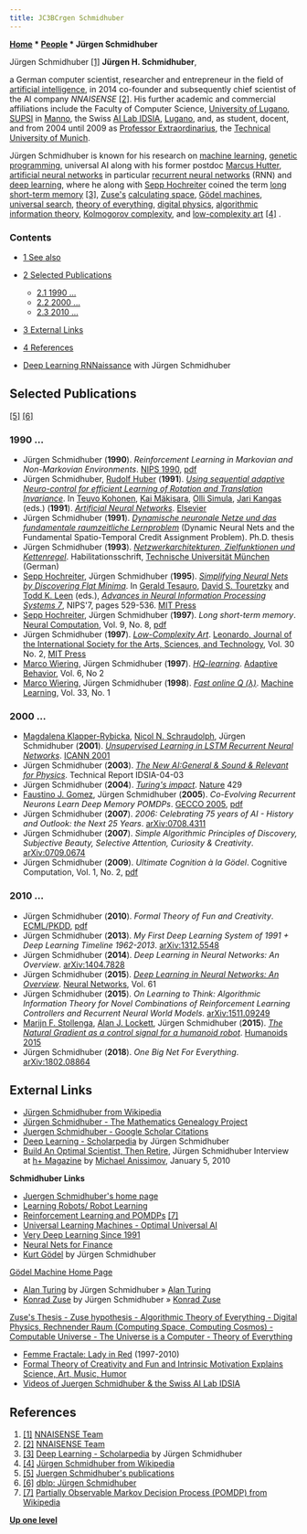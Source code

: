 ```yaml
---
title: JC3BCrgen Schmidhuber
---
```

**[Home](Home "Home") \* [People](People "People") \* Jürgen Schmidhuber**



 [](https://nnaisense.com/) Jürgen Schmidhuber <a id="cite-note-1" href="#cite-ref-1">[1]</a> 
**Jürgen H. Schmidhuber**,  

a German computer scientist, researcher and entrepreneur in the field of [artificial intelligence](Artificial_Intelligence "Artificial Intelligence"), in 2014 co-founder and subsequently chief scientist of the AI company *NNAISENSE* <a id="cite-note-2" href="#cite-ref-2">[2]</a>. His further academic and commercial affiliations include the Faculty of Computer Science, [University of Lugano](https://en.wikipedia.org/wiki/Universit%C3%A0_della_Svizzera_italiana), 
[SUPSI](https://en.wikipedia.org/wiki/SUPSI) in [Manno](https://en.wikipedia.org/wiki/Manno), 
the Swiss [AI Lab IDSIA](https://en.wikipedia.org/wiki/IDSIA), [Lugano](https://en.wikipedia.org/wiki/Lugano), 
and, as student, docent, and from 2004 until 2009 as [Professor Extraordinarius](https://en.wikipedia.org/wiki/Professor#Main_positions_2), the [Technical University of Munich](Technical_University_of_Munich "Technical University of Munich").


Jürgen Schmidhuber is known for his research on [machine learning](Learning "Learning"), [genetic programming](Genetic_Programming "Genetic Programming"), universal AI along with his former postdoc [Marcus Hutter](Marcus_Hutter "Marcus Hutter"), [artificial neural networks](Neural_Networks "Neural Networks") in particular [recurrent neural networks](https://en.wikipedia.org/wiki/Recurrent_neural_network) (RNN) and [deep learning](Deep_Learning "Deep Learning"), where he along with [Sepp Hochreiter](Mathematician#SHochreiter "Mathematician") coined the term [long short-term memory](https://en.wikipedia.org/wiki/Long_short-term_memory) <a id="cite-note-3" href="#cite-ref-3">[3]</a>, [Zuse's](Konrad_Zuse "Konrad Zuse") [calculating space](https://en.wikipedia.org/wiki/Calculating_Space), [Gödel machines](https://en.wikipedia.org/wiki/G%C3%B6del_machine), [universal search](http://www.scholarpedia.org/article/Universal_search), [theory of everything](https://en.wikipedia.org/wiki/Theory_of_everything), [digital physics](https://en.wikipedia.org/wiki/Digital_physics), [algorithmic information theory](https://en.wikipedia.org/wiki/Algorithmic_information_theory), [Kolmogorov complexity](https://en.wikipedia.org/wiki/Kolmogorov_complexity), and [low-complexity art](https://en.wikipedia.org/wiki/Low-complexity_art) <a id="cite-note-4" href="#cite-ref-4">[4]</a> . 



### Contents


* [1 See also](#see-also)
* [2 Selected Publications](#selected-publications)
	+ [2.1 1990 ...](#1990-...)
	+ [2.2 2000 ...](#2000-...)
	+ [2.3 2010 ...](#2010-...)
* [3 External Links](#external-links)
* [4 References](#references)






* [Deep Learning RNNaissance](Deep_Learning#SchmidhuberVideoDeepLearning "Deep Learning") with Jürgen Schmidhuber


## Selected Publications


<a id="cite-note-5" href="#cite-ref-5">[5]</a> <a id="cite-note-6" href="#cite-ref-6">[6]</a>



### 1990 ...


* Jürgen Schmidhuber (**1990**). *Reinforcement Learning in Markovian and Non-Markovian Environments*. [NIPS 1990](https://dblp.uni-trier.de/db/conf/nips/nips1990.html), [pdf](ftp://ftp.idsia.ch/pub/juergen/nipsnonmarkov.pdf)
* Jürgen Schmidhuber, [Rudolf Huber](Rudolf_Huber "Rudolf Huber") (**1991**). *[Using sequential adaptive Neuro-control for efficient Learning of Rotation and Translation Invariance](https://www.researchgate.net/publication/2290900_Using_Adaptive_Sequential_Neurocontrol_For_Efficient_Learning_Of_Translation_And_Rotation_Invariance)*. In [Teuvo Kohonen](Mathematician#TKohonen "Mathematician"), [Kai Mäkisara](https://dblp.uni-trier.de/pers/hd/m/Makisara:Kai), [Olli Simula](http://users.ics.tkk.fi/ollis/), [Jari Kangas](http://cis.legacy.ics.tkk.fi/jari/) (eds.) (**1991**). *[Artificial Neural Networks](https://www.sciencedirect.com/book/9780444891785/artificial-neural-networks#book-description)*. [Elsevier](https://en.wikipedia.org/wiki/Elsevier)
* Jürgen Schmidhuber (**1991**). *[Dynamische neuronale Netze und das fundamentale raumzeitliche Lernproblem](http://people.idsia.ch/~juergen/promotion/)* (Dynamic Neural Nets and the Fundamental Spatio-Temporal Credit Assignment Problem). Ph.D. thesis
* Jürgen Schmidhuber (**1993**). *[Netzwerkarchitekturen, Zielfunktionen und Kettenregel](http://www.idsia.ch/~juergen/habilitation/habilitation.html)*. Habilitationsschrift, [Technische Universität München](Technical_University_of_Munich "Technical University of Munich") (German)
* [Sepp Hochreiter](Mathematician#SHochreiter "Mathematician"), Jürgen Schmidhuber (**1995**). *[Simplifying Neural Nets by Discovering Flat Minima](http://people.idsia.ch/~juergen/nipsfm/)*. In [Gerald Tesauro](Gerald_Tesauro "Gerald Tesauro"), [David S. Touretzky](http://www.cs.cmu.edu/%7Edst/home.html) and [Todd K. Leen](http://www.bme.ogi.edu/%7Etleen/) (eds.), *[Advances in Neural Information Processing Systems 7](http://mitpress.mit.edu/catalog/item/default.asp?ttype=2&tid=8420)*, NIPS'7, pages 529-536. [MIT Press](https://en.wikipedia.org/wiki/MIT_Press)
* [Sepp Hochreiter](Mathematician#SHochreiter "Mathematician"), Jürgen Schmidhuber (**1997**). *Long short-term memory*. [Neural Computation](https://en.wikipedia.org/wiki/Neural_Computation_%28journal%29), Vol. 9, No. 8, [pdf](http://deeplearning.cs.cmu.edu/pdfs/Hochreiter97_lstm.pdf)
* Jürgen Schmidhuber (**1997**). *[Low-Complexity Art](http://people.idsia.ch/~juergen/locoart/locoart.html)*. [Leonardo, Journal of the International Society for the Arts, Sciences, and Technology](https://en.wikipedia.org/wiki/Leonardo_%28journal%29), Vol. 30 No. 2, [MIT Press](https://en.wikipedia.org/wiki/MIT_Press)
* [Marco Wiering](Marco_Wiering "Marco Wiering"), Jürgen Schmidhuber (**1997**). *[HQ-learning](http://people.idsia.ch/~juergen/hq/ab.html)*. [Adaptive Behavior](https://en.wikipedia.org/wiki/Adaptive_Behavior_%28journal%29), Vol. 6, No 2
* [Marco Wiering](Marco_Wiering "Marco Wiering"), Jürgen Schmidhuber (**1998**). *[Fast online Q (λ)](https://link.springer.com/article/10.1023/A:1007562800292)*. [Machine Learning](https://en.wikipedia.org/wiki/Machine_Learning_%28journal%29), Vol. 33, No. 1


### 2000 ...


* [Magdalena Klapper-Rybicka](http://dblp.uni-trier.de/pers/hd/k/Klapper=Rybicka:Magdalena), [Nicol N. Schraudolph](Nicol_N._Schraudolph "Nicol N. Schraudolph"), Jürgen Schmidhuber (**2001**). *[Unsupervised Learning in LSTM Recurrent Neural Networks](http://nic.schraudolph.org/bib2html/b2hd-KlaSchSch01.html)*. [ICANN 2001](http://dblp.uni-trier.de/db/conf/icann/icann2001.html#Klapper-RybickaSS01)
* Jürgen Schmidhuber (**2003**). *[The New AI:General & Sound & Relevant for Physics](http://people.idsia.ch/~juergen/newai/newai.html)*. Technical Report IDSIA-04-03
* Jürgen Schmidhuber (**2004**). *[Turing's impact](http://people.idsia.ch/~juergen/turing.html)*. [Nature](https://en.wikipedia.org/wiki/Nature_%28journal%29) 429
* [Faustino J. Gomez](http://people.idsia.ch/~tino/), Jürgen Schmidhuber (**2005**). *Co-Evolving Recurrent Neurons Learn Deep Memory POMDPs*. [GECCO 2005](http://www.isgec.org/gecco-2005/awards.html), [pdf](http://people.idsia.ch/~tino/papers/gomez.gecco05.pdf)
* Jürgen Schmidhuber (**2007**). *2006: Celebrating 75 years of AI - History and Outlook: the Next 25 Years*. [arXiv:0708.4311](https://arxiv.org/abs/0708.4311)
* Jürgen Schmidhuber (**2007**). *Simple Algorithmic Principles of Discovery, Subjective Beauty, Selective Attention, Curiosity & Creativity*. [arXiv:0709.0674](https://arxiv.org/abs/0709.0674)
* Jürgen Schmidhuber (**2009**). *Ultimate Cognition à la Gödel*. Cognitive Computation, Vol. 1, No. 2, [pdf](http://people.idsia.ch/~juergen/ultimatecognition.pdf)


### 2010 ...


* Jürgen Schmidhuber (**2010**). *Formal Theory of Fun and Creativity*. [ECML/PKDD](https://dblp.uni-trier.de/db/conf/pkdd/pkdd2010-1.html), [pdf](http://people.idsia.ch/~juergen/ieeecreative.pdf)
* Jürgen Schmidhuber (**2013**). *My First Deep Learning System of 1991 + Deep Learning Timeline 1962-2013*. [arXiv:1312.5548](https://arxiv.org/abs/1312.5548)
* Jürgen Schmidhuber (**2014**). *Deep Learning in Neural Networks: An Overview*. [arXiv:1404.7828](https://arxiv.org/abs/1404.7828)
* Jürgen Schmidhuber (**2015**). *[Deep Learning in Neural Networks: An Overview](http://people.idsia.ch/~juergen/deep-learning-overview.html)*. [Neural Networks](https://en.wikipedia.org/wiki/Neural_Networks_(journal)), Vol. 61
* Jürgen Schmidhuber (**2015**). *On Learning to Think: Algorithmic Information Theory for Novel Combinations of Reinforcement Learning Controllers and Recurrent Neural World Models*. [arXiv:1511.09249](https://arxiv.org/abs/1511.09249)
* [Marijn F. Stollenga](https://scholar.google.com/citations?user=52L53fEAAAAJ&hl=en), [Alan J. Lockett](Alan_J._Lockett "Alan J. Lockett"), Jürgen Schmidhuber (**2015**). *[The Natural Gradient as a control signal for a humanoid robot](https://ieeexplore.ieee.org/abstract/document/7363550)*. [Humanoids 2015](https://dblp.uni-trier.de/db/conf/humanoids/humanoids2015.html)
* Jürgen Schmidhuber (**2018**). *One Big Net For Everything*. [arXiv:1802.08864](https://arxiv.org/abs/1802.08864)


## External Links


* [Jürgen Schmidhuber from Wikipedia](https://en.wikipedia.org/wiki/J%C3%BCrgen_Schmidhuber)
* [Jürgen Schmidhuber - The Mathematics Genealogy Project](https://genealogy.math.ndsu.nodak.edu/id.php?id=118060)
* [Juergen Schmidhuber - Google Scholar Citations](https://scholar.google.com/citations?user=gLnCTgIAAAAJ&hl=en)
* [Deep Learning - Scholarpedia](http://www.scholarpedia.org/article/Deep_Learning) by Jürgen Schmidhuber
* [Build An Optimal Scientist, Then Retire](http://hplusmagazine.com/2010/01/05/build-optimal-scientist-then-retire/), Jürgen Schmidhuber Interview at [h+ Magazine](http://hplusmagazine.com/) by [Michael Anissimov](http://www.linkedin.com/in/anissimov), January 5, 2010


**Schmidhuber Links**



* [Juergen Schmidhuber's home page](http://people.idsia.ch/~juergen/)
* [Learning Robots/ Robot Learning](http://people.idsia.ch/~juergen/learningrobots.html)
* [Reinforcement Learning and POMDPs](http://people.idsia.ch/~juergen/rl.html) <a id="cite-note-7" href="#cite-ref-7">[7]</a>
* [Universal Learning Machines - Optimal Universal AI](http://people.idsia.ch/~juergen/unilearn.html)
* [Very Deep Learning Since 1991](http://people.idsia.ch/~juergen/deeplearning.html)
* [Neural Nets for Finance](http://people.idsia.ch/~juergen/finance.html)
* [Kurt Gödel](http://people.idsia.ch/~juergen/goedel.html) by Jürgen Schmidhuber


 [Gödel Machine Home Page](http://people.idsia.ch/~juergen/goedelmachine.html)
* [Alan Turing](http://people.idsia.ch/~juergen/turing.html) by Jürgen Schmidhuber » [Alan Turing](Alan_Turing "Alan Turing")
* [Konrad Zuse](http://people.idsia.ch/~juergen/zuse.html) by Jürgen Schmidhuber » [Konrad Zuse](Konrad_Zuse "Konrad Zuse")


 [Zuse's Thesis - Zuse hypothesis - Algorithmic Theory of Everything - Digital Physics, Rechnender Raum (Computing Space, Computing Cosmos) - Computable Universe - The Universe is a Computer - Theory of Everything](http://people.idsia.ch/~juergen/digitalphysics.html)
* [Femme Fractale: Lady in Red](http://people.idsia.ch/~juergen/femmefractale.html) (1997-2010)
* [Formal Theory of Creativity and Fun and Intrinsic Motivation Explains Science, Art, Music, Humor](http://people.idsia.ch/~juergen/creativity.html)
* [Videos of Juergen Schmidhuber & the Swiss AI Lab IDSIA](http://people.idsia.ch/~juergen/videos.html)


## References


1. <a id="cite-ref-1" href="#cite-note-1">[1]</a> [NNAISENSE Team](https://nnaisense.com/)
2. <a id="cite-ref-2" href="#cite-note-2">[2]</a> [NNAISENSE Team](https://nnaisense.com/)
3. <a id="cite-ref-3" href="#cite-note-3">[3]</a> [Deep Learning - Scholarpedia](http://www.scholarpedia.org/article/Deep_Learning) by Jürgen Schmidhuber
4. <a id="cite-ref-4" href="#cite-note-4">[4]</a> [Jürgen Schmidhuber from Wikipedia](https://en.wikipedia.org/wiki/J%C3%BCrgen_Schmidhuber)
5. <a id="cite-ref-5" href="#cite-note-5">[5]</a> [Juergen Schmidhuber's publications](http://www.idsia.ch/~juergen/onlinepub.html)
6. <a id="cite-ref-6" href="#cite-note-6">[6]</a> [dblp: Jürgen Schmidhuber](https://dblp.uni-trier.de/pers/hd/s/Schmidhuber:J=uuml=rgen)
7. <a id="cite-ref-7" href="#cite-note-7">[7]</a> [Partially Observable Markov Decision Process (POMDP) from Wikipedia](https://en.wikipedia.org/wiki/Partially_observable_Markov_decision_process)

**[Up one level](People "People")**







 
